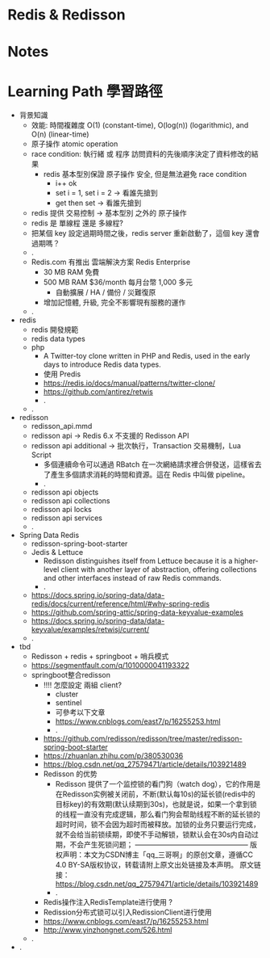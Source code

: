 # Redis & Redisson

# Notes


# Learning Path 學習路徑

- 背景知識
  - 效能: 時間複雜度 O(1) (constant-time), O(log(n)) (logarithmic), and O(n) (linear-time)
  - 原子操作 atomic operation
  - race condition: 執行緒 或 程序 訪問資料的先後順序決定了資料修改的結果
    - redis 基本型別保證 原子操作 安全, 但是無法避免 race condition
      - i++ ok
      - set i = 1, set i = 2 -> 看誰先搶到
      - get then set -> 看誰先搶到
  - redis 提供 交易控制 -> 基本型別 之外的 原子操作
  - redis 是 單線程 還是 多線程?
  - 把某個 key 設定過期時間之後，redis server 重新啟動了，這個 key 還會過期嗎？
  - .
  - Redis.com 有推出 雲端解決方案 Redis Enterprise
    - 30 MB RAM 免費
    - 500 MB RAM $36/month 每月台幣 1,000 多元
      - 自動擴展 / HA / 備份 / 災難復原
    - 增加記憶體, 升級, 完全不影響現有服務的運作
  - .
- redis
  - redis 開發規範
  - redis data types
  - php
    - A Twitter-toy clone written in PHP and Redis, used in the early days to introduce Redis data types.
    - 使用 Predis
    - https://redis.io/docs/manual/patterns/twitter-clone/
    - https://github.com/antirez/retwis
    - .
  - .
- redisson 
  - redisson_api.mmd
  - redisson api -> Redis 6.x 不支援的 Redisson API
  - redisson api additional -> 批次執行，Transaction 交易機制，Lua Script
    - 多個連續命令可以通過 RBatch 在一次網絡請求裡合併發送，這樣省去了產生多個請求消耗的時間和資源。這在 Redis 中叫做 pipeline。
    - .
  - redisson api objects
  - redisson api collections
  - redisson api locks
  - redisson api services
  - .
- Spring Data Redis
  - redisson-spring-boot-starter
  - Jedis & Lettuce
    - Redisson distinguishes itself from Lettuce because it is a higher-level client with another layer of abstraction, offering collections and other interfaces instead of raw Redis commands.
    - .
  - https://docs.spring.io/spring-data/data-redis/docs/current/reference/html/#why-spring-redis
  - https://github.com/spring-attic/spring-data-keyvalue-examples
  - https://docs.spring.io/spring-data/data-keyvalue/examples/retwisj/current/
  - .
- tbd
  - Redisson + redis + springboot + 哨兵模式
  - https://segmentfault.com/q/1010000041193322
  - springboot整合redisson
    - !!!! 怎麼設定 兩組 client?
      - cluster
      - sentinel
      - 可參考以下文章
      - https://www.cnblogs.com/east7/p/16255253.html
      - .
    - https://github.com/redisson/redisson/tree/master/redisson-spring-boot-starter
    - https://zhuanlan.zhihu.com/p/380530036
    - https://blog.csdn.net/qq_27579471/article/details/103921489
    - Redisson 的优势
      - Redisson 提供了一个监控锁的看门狗（watch dog），它的作用是在Redisson实例被关闭前，不断(默认每10s)的延长锁(redis中的目标key)的有效期(默认续期到30s)，也就是说，如果一个拿到锁的线程一直没有完成逻辑，那么看门狗会帮助线程不断的延长锁的超时时间，锁不会因为超时而被释放。加锁的业务只要运行完成，就不会给当前锁续期，即使不手动解锁，锁默认会在30s内自动过期，不会产生死锁问题；
        ————————————————
        版权声明：本文为CSDN博主「qq_三哥啊」的原创文章，遵循CC 4.0 BY-SA版权协议，转载请附上原文出处链接及本声明。
        原文链接：https://blog.csdn.net/qq_27579471/article/details/103921489
      - .
    - Redis操作注入RedisTemplate进行使用 ?
    - Redission分布式锁可以引入RedissionClient进行使用
    - https://www.cnblogs.com/east7/p/16255253.html
    - http://www.yinzhongnet.com/526.html
  - .
- .

